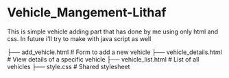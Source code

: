 # Vehicle_Mangement-Lithaf
This is simple vehicle adding part that has done by me using only html and css.
In future i'll try to make with java script as well

├── add_vehicle.html # Form to add a new vehicle
├── vehicle_details.html # View details of a specific vehicle
├── vehicle_list.html # List of all vehicles
├── style.css # Shared stylesheet

